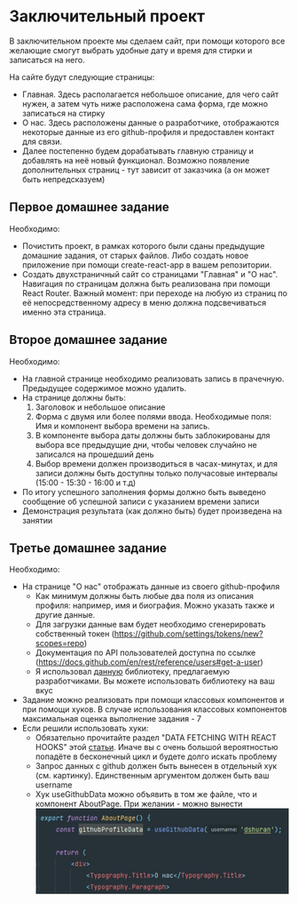 # Заключительный проект
В заключительном проекте мы сделаем сайт, при помощи которого все желающие
смогут выбрать удобные дату и время для стирки и записаться на него.

На сайте будут следующие страницы:
* Главная. Здесь располагается небольшое описание, для чего сайт нужен, а
затем чуть ниже расположена сама форма, где можно записаться на стирку
* О нас. Здесь расположены данные о разработчике, отображаются некоторые данные
из его github-профиля и предоставлен контакт для связи. 
* Далее постепенно будем дорабатывать главную страницу и добавлять на неё новый
функционал. Возможно появление дополнительных страниц - тут зависит от
заказчика (а он может быть непредсказуем)

## Первое домашнее задание

Необходимо:
* Почистить проект, в рамках которого были сданы предыдущие домашние задания,
от старых файлов. Либо создать новое приложение при помощи create-react-app
в вашем репозитории. 
* Создать двухстраничный сайт со страницами "Главная" и "О нас". Навигация по
страницам должна быть реализована при помощи React Router. Важный момент: при
переходе на любую из страниц по её непосредственному адресу в меню должна
подсвечиваться именно эта страница.

## Второе домашнее задание

Необходимо:
* На главной странице необходимо реализовать запись в прачечную. Предыдущее содержимое
  можно удалить. 
* На странице должны быть:
  1. Заголовок и небольшое описание
  2. Форма с двумя или более полями ввода. Необходимые поля: Имя и компонент выбора
  времени на запись.
  3. В компоненте выбора даты должны быть заблокированы для выбора все предыдущие
  дни, чтобы человек случайно не записался на прошедший день
  4. Выбор времени должен производиться в часах-минутах, и для записи должны быть
  доступны только получасовые интервалы (15:00 - 15:30 - 16:00 и т.д)
* По итогу успешного заполнения формы должно быть выведено сообщение об успешной
  записи с указанием времени записи
* Демонстрация результата (как должно быть) будет произведена на занятии


## Третье домашнее задание
Необходимо:
* На странице "О нас" отображать данные из своего github-профиля
  * Как минимум должны быть любые два поля из описания профиля: например,
  имя и биография. Можно указать также и другие данные.
  * Для загрузки данные вам будет необходимо сгенерировать собственный
  токен (https://github.com/settings/tokens/new?scopes=repo)
  * Документация по API пользователей доступна по ссылке
    (https://docs.github.com/en/rest/reference/users#get-a-user)
  * Я использовал [данную](https://github.com/octokit/core.js#readme) библиотеку, предлагаемую разработчиками.
  Вы можете использовать библиотеку на ваш вкус
* Задание можно реализовать при помощи классовых компонентов и при помощи
хуков. В случае использования классовых компонентов максимальная
оценка выполнение задания - 7
* Если решили использовать хуки:
  * Обязательно прочитайте раздел "DATA FETCHING WITH REACT HOOKS" этой
  [статьи](https://www.robinwieruch.de/react-hooks-fetch-data). Иначе вы
    с очень большой вероятностью попадёте в бесконечный цикл и будете долго
    искать проблему
  * Запрос данных с github должен быть вынесен в отдельный хук (см. картинку).
  Единственным аргументом должен быть ваш username
  * Хук useGithubData можно объявить в том же файле, что и компонент AboutPage.
  При желании - можно вынести
![data fetching image](dataFetch.jpg)
  